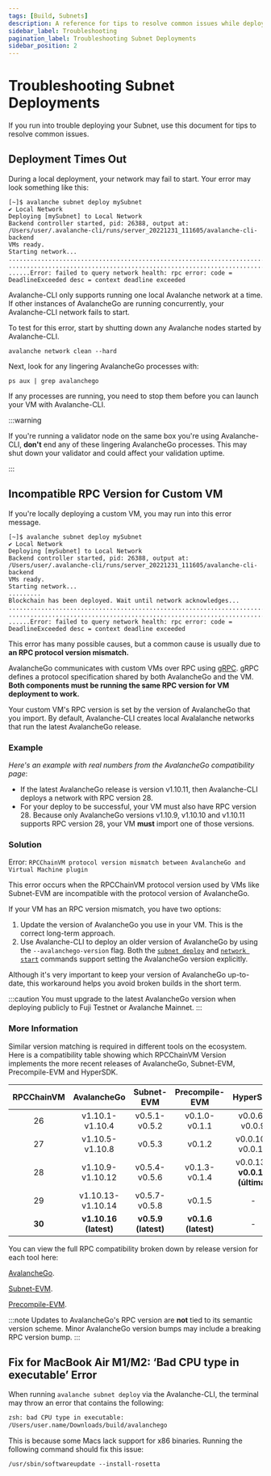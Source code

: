 ```yaml
---
tags: [Build, Subnets]
description: A reference for tips to resolve common issues while deploying Subnets on Avalanche.
sidebar_label: Troubleshooting
pagination_label: Troubleshooting Subnet Deployments
sidebar_position: 2
---
```


# Troubleshooting Subnet Deployments

If you run into trouble deploying your Subnet, use this document for tips to resolve common issues.

## Deployment Times Out

During a local deployment, your network may fail to start. Your error may look something like this:

```text
[~]$ avalanche subnet deploy mySubnet
✔ Local Network
Deploying [mySubnet] to Local Network
Backend controller started, pid: 26388, output at: /Users/user/.avalanche-cli/runs/server_20221231_111605/avalanche-cli-backend
VMs ready.
Starting network...
..................................................................................
..................................................................................
......Error: failed to query network health: rpc error: code = DeadlineExceeded desc = context deadline exceeded
```

Avalanche-CLI only supports running one local Avalanche network at a time. If other instances of
AvalancheGo are running concurrently, your Avalanche-CLI network fails to start.

To test for this error, start by shutting down any Avalanche nodes started by Avalanche-CLI.

```shell
avalanche network clean --hard
```

Next, look for any lingering AvalancheGo processes with:

```shell
ps aux | grep avalanchego
```

If any processes are running, you need to stop them before you can launch your VM with Avalanche-CLI.

:::warning

If you're running a validator node on the same box you're using Avalanche-CLI, **don't** end any
of these lingering AvalancheGo processes. This may shut down your validator and could affect
your validation uptime.

:::

## Incompatible RPC Version for Custom VM

If you're locally deploying a custom VM, you may run into this error message.

```text
[~]$ avalanche subnet deploy mySubnet
✔ Local Network
Deploying [mySubnet] to Local Network
Backend controller started, pid: 26388, output at: /Users/user/.avalanche-cli/runs/server_20221231_111605/avalanche-cli-backend
VMs ready.
Starting network...
.........
Blockchain has been deployed. Wait until network acknowledges...
..................................................................................
..................................................................................
......Error: failed to query network health: rpc error: code = DeadlineExceeded desc = context deadline exceeded
```

This error has many possible causes, but a common cause is usually due to **an RPC
protocol version mismatch.**

AvalancheGo communicates with custom VMs over RPC using [gRPC](https://grpc.io/). gRPC defines a
protocol specification shared by both AvalancheGo and the VM. **Both components must be running
the same RPC version for VM deployment to work.**

Your custom VM's RPC version is set by the version of AvalancheGo that you import. By default,
Avalanche-CLI creates local Avalalanche networks that run the latest AvalancheGo release.

### Example

_Here's an example with real numbers from the AvalancheGo compatibility page_:

- If the latest AvalancheGo release is version v1.10.11, then Avalanche-CLI deploys a network with
RPC version 28.
- For your deploy to be successful, your VM must also have RPC version 28. Because only
AvalancheGo versions v1.10.9, v1.10.10 and v1.10.11 supports RPC version 28, 
your VM **must** import one of those versions.

### Solution

Error: `RPCChainVM protocol version mismatch between AvalancheGo and Virtual Machine plugin`

This error occurs when the RPCChainVM protocol version used by VMs like Subnet-EVM
are incompatible with the protocol version of AvalancheGo.

If your VM has an RPC version mismatch, you have two options: 

1. Update the version of AvalancheGo you use in your VM. This is the correct long-term approach.
2. Use Avalanche-CLI to deploy an older version of AvalancheGo by using the
`--avalanchego-version` flag. Both the [`subnet deploy`](/tooling/avalanche-cli.md#subnet-deploy)
and [`network start`](/tooling/avalanche-cli.md#network-start) commands support
setting the AvalancheGo version explicitly.

Although it's very important to keep your version of AvalancheGo up-to-date,
this workaround helps you avoid broken builds in the short term. 

:::caution
You must upgrade to the latest AvalancheGo version when deploying publicly to 
Fuji Testnet or Avalanche Mainnet.
:::

### More Information

Similar version matching is required in different tools on the ecosystem. Here is a compatibility 
table showing which RPCChainVM Version implements the more recent releases of 
AvalancheGo, Subnet-EVM, Precompile-EVM and HyperSDK.

| RPCChainVM | AvalancheGo             | Subnet-EVM            | Precompile-EVM        | HyperSDK |
| :--------: | :-------:               | :-------:             | :-------:             | :-------: |
| 26         | v1.10.1-v1.10.4         | v0.5.1-v0.5.2         | v0.1.0-v0.1.1         | v0.0.6-v0.0.9 |
| 27         | v1.10.5-v1.10.8         | v0.5.3                | v0.1.2                | v0.0.10-v0.0.12 |
| 28         | v1.10.9-v1.10.12        | v0.5.4-v0.5.6         | v0.1.3-v0.1.4         | v0.0.13-**v0.0.15 (última)** |
| 29         | v1.10.13-v1.10.14       | v0.5.7-v0.5.8         | v0.1.5                | -          |
| **30**     | **v1.10.16 (latest)**   | **v0.5.9 (latest)**   | **v0.1.6 (latest)**   | -          |

You can view the full RPC compatibility broken down by release version for each tool here: 

[AvalancheGo](https://github.com/ava-labs/avalanchego/blob/master/version/compatibility.json).

[Subnet-EVM](https://github.com/ava-labs/subnet-evm/blob/master/compatibility.json).

[Precompile-EVM](https://github.com/ava-labs/precompile-evm/blob/main/compatibility.json).


:::note
Updates to AvalancheGo's RPC version are **not** tied to its semantic version scheme. Minor AvalancheGo
version bumps may include a breaking RPC version bump.
:::

## Fix for MacBook Air M1/M2: ‘Bad CPU type in executable’ Error

When running `avalanche subnet deploy` via the Avalanche-CLI, the terminal may throw an error that
contains the following: 

``` zsh
zsh: bad CPU type in executable:
/Users/user.name/Downloads/build/avalanchego
```

This is because some Macs lack support for x86 binaries. Running the following command should fix
this issue:

`/usr/sbin/softwareupdate --install-rosetta`


